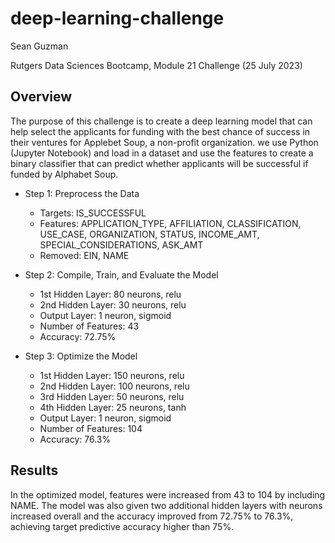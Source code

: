 # deep-learning-challenge

Sean Guzman

Rutgers Data Sciences Bootcamp, Module 21 Challenge (25 July 2023)

## Overview
The purpose of this challenge is to create a deep learning model that can help select the applicants for funding with the best chance of success in their ventures for Applebet Soup, a non-profit organization.  we use Python (Jupyter Notebook) and load in a dataset and use the features to create a binary classifier that can predict whether applicants will be successful if funded by Alphabet Soup.

- Step 1: Preprocess the Data
    - Targets: IS_SUCCESSFUL
    - Features: APPLICATION_TYPE, AFFILIATION, CLASSIFICATION, USE_CASE, ORGANIZATION, STATUS, INCOME_AMT, SPECIAL_CONSIDERATIONS, ASK_AMT
    - Removed: EIN, NAME

- Step 2: Compile, Train, and Evaluate the Model
    - 1st Hidden Layer: 80 neurons, relu
    - 2nd Hidden Layer: 30 neurons, relu
    - Output Layer: 1 neuron, sigmoid
    - Number of Features: 43
    - Accuracy: 72.75%

- Step 3: Optimize the Model
    - 1st Hidden Layer: 150 neurons, relu
    - 2nd Hidden Layer: 100 neurons, relu
    - 3rd Hidden Layer: 50 neurons, relu
    - 4th Hidden Layer: 25 neurons, tanh
    - Output Layer: 1 neuron, sigmoid
    - Number of Features: 104
    - Accuracy: 76.3%

## Results
In the optimized model, features were increased from 43 to 104 by including NAME.  The model was also given two additional hidden layers with neurons increased overall and the accuracy improved from 72.75% to 76.3%, achieving target predictive accuracy higher than 75%.
